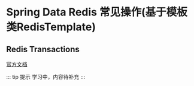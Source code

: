 # Spring Data Redis 常见操作(基于模板类RedisTemplate)

## Redis Transactions

[官方文档](https://docs.spring.io/spring-data/redis/docs/2.3.2.RELEASE/reference/html/#tx) 

::: tip 提示
学习中，内容待补充
:::
